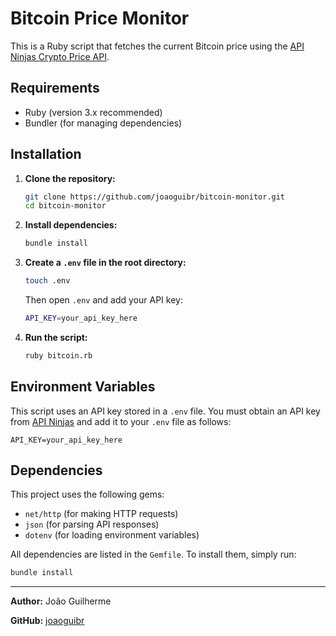 # Bitcoin Price Monitor

This is a Ruby script that fetches the current Bitcoin price using the [API Ninjas Crypto Price API](https://api-ninjas.com/api/cryptoprice).

## Requirements

- Ruby (version 3.x recommended)
- Bundler (for managing dependencies)

## Installation

1. **Clone the repository:**
   ```sh
   git clone https://github.com/joaoguibr/bitcoin-monitor.git
   cd bitcoin-monitor
   ```

2. **Install dependencies:**
   ```sh
   bundle install
   ```

3. **Create a `.env` file in the root directory:**
   ```sh
   touch .env
   ```
   Then open `.env` and add your API key:
   ```sh
   API_KEY=your_api_key_here
   ```

4. **Run the script:**
   ```sh
   ruby bitcoin.rb
   ```

## Environment Variables

This script uses an API key stored in a `.env` file. You must obtain an API key from [API Ninjas](https://api-ninjas.com/) and add it to your `.env` file as follows:

```
API_KEY=your_api_key_here
```

## Dependencies

This project uses the following gems:
- `net/http` (for making HTTP requests)
- `json` (for parsing API responses)
- `dotenv` (for loading environment variables)

All dependencies are listed in the `Gemfile`. To install them, simply run:
```sh
bundle install
```

---

**Author:** João Guilherme

**GitHub:** [joaoguibr](https://github.com/joaoguibr)
